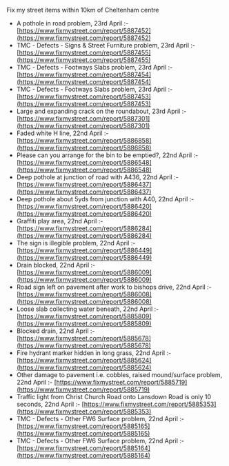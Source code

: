 Fix my street items within 10km of Cheltenham centre

<!-- fix_marker starts -->

- A pothole in road problem, 23rd April :- [https://www.fixmystreet.com/report/5887452](https://www.fixmystreet.com/report/5887452)
- TMC - Defects - Signs & Street Furniture problem, 23rd April :- [https://www.fixmystreet.com/report/5887455](https://www.fixmystreet.com/report/5887455)
- TMC - Defects - Footways Slabs problem, 23rd April :- [https://www.fixmystreet.com/report/5887454](https://www.fixmystreet.com/report/5887454)
- TMC - Defects - Footways Slabs problem, 23rd April :- [https://www.fixmystreet.com/report/5887453](https://www.fixmystreet.com/report/5887453)
- Large and expanding crack on the roundabout, 23rd April :- [https://www.fixmystreet.com/report/5887301](https://www.fixmystreet.com/report/5887301)
- Faded white H line, 22nd April :- [https://www.fixmystreet.com/report/5886858](https://www.fixmystreet.com/report/5886858)
- Please can you arrange for the bin to be emptied?, 22nd April :- [https://www.fixmystreet.com/report/5886548](https://www.fixmystreet.com/report/5886548)
- Deep pothole at junction of road with A436, 22nd April :- [https://www.fixmystreet.com/report/5886437](https://www.fixmystreet.com/report/5886437)
- Deep pothole about 5yds from junction with A40, 22nd April :- [https://www.fixmystreet.com/report/5886420](https://www.fixmystreet.com/report/5886420)
- Graffiti play area, 22nd April :- [https://www.fixmystreet.com/report/5886284](https://www.fixmystreet.com/report/5886284)
- The sign is illegible problem, 22nd April :- [https://www.fixmystreet.com/report/5886449](https://www.fixmystreet.com/report/5886449)
- Drain blocked, 22nd April :- [https://www.fixmystreet.com/report/5886009](https://www.fixmystreet.com/report/5886009)
- Road sign left on pavement after work to bishops drive, 22nd April :- [https://www.fixmystreet.com/report/5886008](https://www.fixmystreet.com/report/5886008)
- Loose slab collecting water beneath, 22nd April :- [https://www.fixmystreet.com/report/5885809](https://www.fixmystreet.com/report/5885809)
- Blocked drain, 22nd April :- [https://www.fixmystreet.com/report/5885678](https://www.fixmystreet.com/report/5885678)
- Fire hydrant marker hidden in long grass, 22nd April :- [https://www.fixmystreet.com/report/5885624](https://www.fixmystreet.com/report/5885624)
- Other damage to pavement i.e. cobbles, raised mound/surface problem, 22nd April :- [https://www.fixmystreet.com/report/5885719](https://www.fixmystreet.com/report/5885719)
- Traffic light from Christ Church Road onto Lansdown Road is only 10 seconds, 22nd April :- [https://www.fixmystreet.com/report/5885353](https://www.fixmystreet.com/report/5885353)
- TMC - Defects - Other FW6  Surface problem, 22nd April :- [https://www.fixmystreet.com/report/5885165](https://www.fixmystreet.com/report/5885165)
- TMC - Defects - Other FW6  Surface problem, 22nd April :- [https://www.fixmystreet.com/report/5885164](https://www.fixmystreet.com/report/5885164)

<!-- fix_marker ends -->